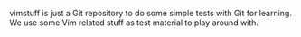 vimstuff is just a Git repository to do some simple tests with Git for learning.
We use some Vim related stuff as test material to play around with.
